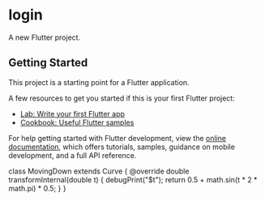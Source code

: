 # login

A new Flutter project.

## Getting Started

This project is a starting point for a Flutter application.

A few resources to get you started if this is your first Flutter project:

- [Lab: Write your first Flutter app](https://docs.flutter.dev/get-started/codelab)
- [Cookbook: Useful Flutter samples](https://docs.flutter.dev/cookbook)

For help getting started with Flutter development, view the
[online documentation](https://docs.flutter.dev/), which offers tutorials,
samples, guidance on mobile development, and a full API reference.

class MovingDown extends Curve {
  @override
  double transformInternal(double t) {
    debugPrint("$t");
    return 0.5 + math.sin(t * 2 * math.pi) * 0.5;
  }
}
